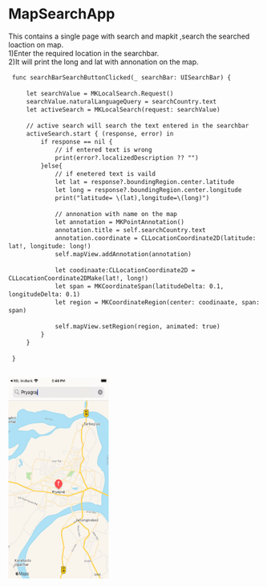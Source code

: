 # MapSearchApp
  This contains a single page with search and mapkit ,search the searched loaction on map.<br>
  1)Enter the required location in the searchbar.<br>
  2)It will print the long and lat with annonation on the map.<br>
   ```
    func searchBarSearchButtonClicked(_ searchBar: UISearchBar) {
       
        let searchValue = MKLocalSearch.Request()
        searchValue.naturalLanguageQuery = searchCountry.text
        let activeSearch = MKLocalSearch(request: searchValue)
        
        // active search will search the text entered in the searchbar
        activeSearch.start { (response, error) in
            if response == nil {
                // if entered text is wrong
                print(error?.localizedDescription ?? "")
            }else{
                // if enetered text is vaild
                let lat = response?.boundingRegion.center.latitude
                let long = response?.boundingRegion.center.longitude
                print("latitude= \(lat),longitude=\(long)")
                
                // annonation with name on the map
                let annotation = MKPointAnnotation()
                annotation.title = self.searchCountry.text
                annotation.coordinate = CLLocationCoordinate2D(latitude: lat!, longitude: long!)
                self.mapView.addAnnotation(annotation)
                
                let coodinaate:CLLocationCoordinate2D = CLLocationCoordinate2DMake(lat!, long!)
                let span = MKCoordinateSpan(latitudeDelta: 0.1, longitudeDelta: 0.1)
                let region = MKCoordinateRegion(center: coodinaate, span: span)
                
                self.mapView.setRegion(region, animated: true)
            }
        }
        
    }
   ```
<br>  
<img src = "https://github.com/mksmanish/MapSearchApp/blob/main/Screen/Simulator%20Screen%20Shot%20-%20iPhone%208%20-%202021-08-24%20at%2017.48.34.png" width="200" height="400" ><br>    
    
  

